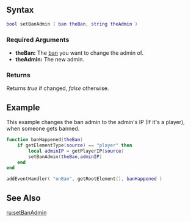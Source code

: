 Syntax
------

``` lua
bool setBanAdmin ( ban theBan, string theAdmin )
```

### Required Arguments

-   **theBan:** The [ban](/ban.md "wikilink") you want to change the admin of.
-   **theAdmin:** The new admin.

### Returns

Returns *true* if changed, *false* otherwise.

Example
-------

This example changes the ban admin to the admin's IP (If it's a player), when someone gets banned.

``` lua
function banHappened(theBan)
    if getElementType(source) == "player" then
        local adminIP = getPlayerIP(source)
        setBanAdmin(theBan,adminIP)
    end
end

addEventHandler( "onBan", getRootElement(), banHappened )
```

See Also
--------

[ru:setBanAdmin](/ru:setBanAdmin.md "wikilink")
